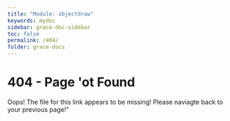 ```yaml
---
title: "Module: objectdraw"
keywords: mydoc
sidebar: grace-doc-sidebar
toc: false
permalink: /404/
folder: grace-docs
---
```

# 404 - Page 'ot Found  
  
  
Oops! The file for this link appears to be missing! 
Please naviagte back to your previous page!"
